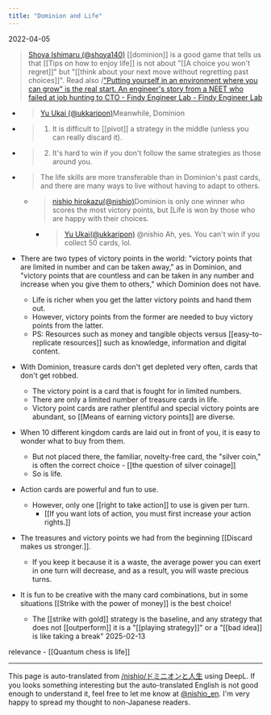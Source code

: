 ```yaml
---
title: "Dominion and Life"
---
```


2022-04-05
> [Shoya Ishimaru (@shoya140)](https://twitter.com/shoya140/status/1510163430824890372) [[dominion]] is a good game that tells us that [[Tips on how to enjoy life]] is not about "[[A choice you won't regret]]" but "[[think about your next move without regretting past choices]]".
>  Read also /["Putting yourself in an environment where you can grow" is the real start. An engineer's story from a NEET who failed at job hunting to CTO - Findy Engineer Lab - Findy Engineer Lab](https://engineer-lab.findy-code.io/neet-to-cto)
- > [Yu Ukai (@ukkaripon)](https://twitter.com/ukkaripon/status/1510923758126567425)Meanwhile, Dominion
- >  1) It is difficult to [[pivot]] a strategy in the middle (unless you can really discard it).
- >  2) It's hard to win if you don't follow the same strategies as those around you.
- >  The life skills are more transferable than in Dominion's past cards, and there are many ways to live without having to adapt to others.
    - > [nishio hirokazu(@nishio)](https://twitter.com/nishio/status/1510932629646102531)Dominion is only one winner who scores the most victory points, but [Life is won by those who are happy with their choices.
        - > [Yu Ukai(@ukkaripon)](https://twitter.com/ukkaripon/status/1510933424038559751) @nishio Ah, yes. You can't win if you collect 50 cards, lol.

- There are two types of victory points in the world: "victory points that are limited in number and can be taken away," as in Dominion, and "victory points that are countless and can be taken in any number and increase when you give them to others," which Dominion does not have.
    - Life is richer when you get the latter victory points and hand them out.
    - However, victory points from the former are needed to buy victory points from the latter.
    - PS: Resources such as money and tangible objects versus [[easy-to-replicate resources]] such as knowledge, information and digital content.

- With Dominion, treasure cards don't get depleted very often, cards that don't get robbed.
    - The victory point is a card that is fought for in limited numbers.
    - There are only a limited number of treasure cards in life.
    - Victory point cards are rather plentiful and special victory points are abundant, so [[Means of earning victory points]] are diverse.

- When 10 different kingdom cards are laid out in front of you, it is easy to wonder what to buy from them.
    - But not placed there, the familiar, novelty-free card, the "silver coin," is often the correct choice
            - [[the question of silver coinage]]
    - So is life.

- Action cards are powerful and fun to use.
    - However, only one [[right to take action]] to use is given per turn.
        - [[If you want lots of action, you must first increase your action rights.]]

- The treasures and victory points we had from the beginning [[Discard makes us stronger.]].
    - If you keep it because it is a waste, the average power you can exert in one turn will decrease, and as a result, you will waste precious turns.

- It is fun to be creative with the many card combinations, but in some situations [[Strike with the power of money]] is the best choice!
    - The [[strike with gold]] strategy is the baseline, and any strategy that does not [[outperform]] it is a "[[playing strategy]]" or a "[[bad idea]] is like taking a break" 2025-02-13

relevance
    - [[Quantum chess is life]]

---
This page is auto-translated from [/nishio/ドミニオンと人生](https://scrapbox.io/nishio/ドミニオンと人生) using DeepL. If you looks something interesting but the auto-translated English is not good enough to understand it, feel free to let me know at [@nishio_en](https://twitter.com/nishio_en). I'm very happy to spread my thought to non-Japanese readers.